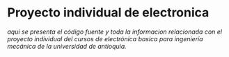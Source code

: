 # Proyecto individual de electronica
 *aqui se presenta el código fuente y toda la informacion relacionada con el proyecto individual del cursos de electrónica basica para ingeniería mecánica de la universidad de antioquia.*